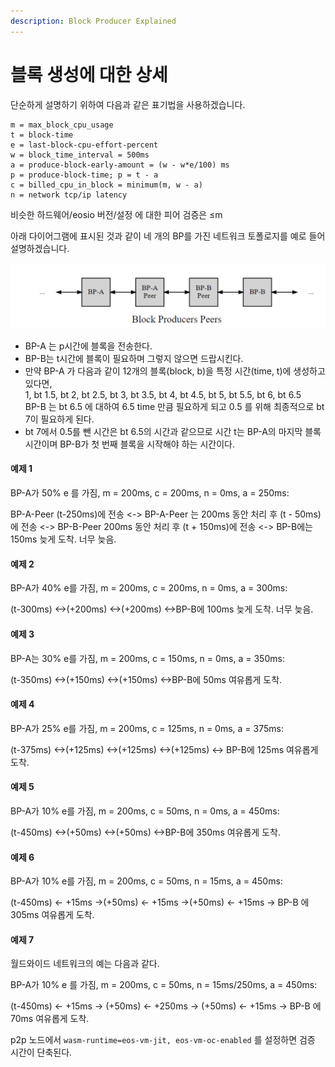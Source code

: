 ```yaml
---
description: Block Producer Explained
---
```


# 블록 생성에 대한 상세

단순하게 설명하기 위하여 다음과 같은 표기법을 사용하겠습니다.

```
m = max_block_cpu_usage
t = block-time
e = last-block-cpu-effort-percent
w = block_time_interval = 500ms
a = produce-block-early-amount = (w - w*e/100) ms
p = produce-block-time; p = t - a
c = billed_cpu_in_block = minimum(m, w - a)
n = network tcp/ip latency
```

비슷한 하드웨어/eosio 버전/설정 에 대한 피어 검증은 ≤m

아래 다이어그램에 표시된 것과 같이 네 개의 BP를 가진 네트워크 토폴로지를 예로 들어 설명하겠습니다.

![](<../.gitbook/assets/image (4) (1).png>)

* BP-A 는 p시간에 블록을 전송한다.
* BP-B는 t시간에 블록이 필요하며 그렇지 않으면 드랍시킨다.
* 만약 BP-A 가 다음과 같이 12개의 블록(block, b)을 특정 시간(time, t)에 생성하고 있다면,\
  1, bt 1.5, bt 2, bt 2.5, bt 3, bt 3.5, bt 4, bt 4.5, bt 5, bt 5.5, bt 6, bt 6.5\
  BP-B 는 bt 6.5 에 대하여 6.5 time 만큼 필요하게 되고 0.5 를 위해 최종적으로 bt 7이 필요하게 된다.
* bt 7에서 0.5를 뺀 시간은 bt 6.5의 시간과 같으므로 시간 t는 BP-A의 마지막 블록 시간이며 BP-B가 첫 번째 블록을 시작해야 하는 시간이다.

#### 예제 1

BP-A가 50% e 를 가짐, m = 200ms, c = 200ms, n = 0ms, a = 250ms:

BP-A-Peer (t-250ms)에 전송 <-> BP-A-Peer 는 200ms 동안 처리 후 (t - 50ms)에 전송 <-> BP-B-Peer 200ms 동안 처리 후 (t + 150ms)에 전송 <-> BP-B에는 150ms 늦게 도착. 너무 늦음.

#### 예제 2

BP-A가 40% e를 가짐, m = 200ms, c = 200ms, n = 0ms, a = 300ms:

(t-300ms) <->(+200ms) <->(+200ms) <->BP-B에 100ms 늦게 도착. 너무 늦음.

#### 예제 3

BP-A는 30% e를 가짐, m = 200ms, c = 150ms, n = 0ms, a = 350ms:

(t-350ms) <->(+150ms) <->(+150ms) <->BP-B에 50ms 여유롭게 도착.

#### 예제 4

BP-A가 25% e를 가짐, m = 200ms, c = 125ms, n = 0ms, a = 375ms:

(t-375ms) <->(+125ms) <->(+125ms) <->(+125ms) <-> BP-B에 125ms 여유롭게 도착.

#### 예제 5

BP-A가 10% e를 가짐, m = 200ms, c = 50ms, n = 0ms, a = 450ms:

(t-450ms) <->(+50ms) <->(+50ms) <->BP-B에 350ms 여유롭게 도착.

#### 예제 6

BP-A가 10% e를 가짐, m = 200ms, c = 50ms, n = 15ms, a = 450ms:

(t-450ms) <- +15ms ->(+50ms) <- +15ms ->(+50ms) <- +15ms -> BP-B 에 305ms 여유롭게 도착.

#### 예제 7

월드와이드 네트워크의 예는 다음과 같다.

BP-A가 10% e 를 가짐, m = 200ms, c = 50ms, n = 15ms/250ms, a = 450ms:

(t-450ms) <- +15ms -> (+50ms) <- +250ms -> (+50ms) <- +15ms -> BP-B 에 70ms 여유롭게 도착.

p2p 노드에서 `wasm-runtime=eos-vm-jit, eos-vm-oc-enabled` 를 설정하면 검증 시간이 단축된다.
